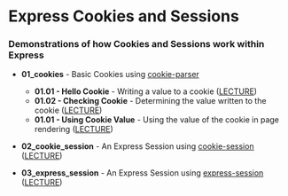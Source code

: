 # Express Cookies and Sessions

### Demonstrations of how Cookies and Sessions work within Express

- **01_cookies** - Basic Cookies using [cookie-parser](https://www.npmjs.com/package/cookie-parser)
	- **01.01 - Hello Cookie** - Writing a value to a cookie ([LECTURE](https://www.youtube.com/watch?v=0D_i8HCc88A))
	- **01.02 - Checking Cookie** - Determining the value written to the cookie ([LECTURE](https://www.youtube.com/watch?v=VmOxQqbaKCM))
	- **01.01 - Using Cookie Value** - Using the value of the cookie in page rendering ([LECTURE](https://www.youtube.com/watch?v=gEBAfjHGR1Y))

- **02_cookie_session** - An Express Session using [cookie-session](https://www.npmjs.com/package/cookie-session) ([LECTURE](https://www.youtube.com/watch?v=k4kRa8Cz_PI))

- **03_express_session** - An Express Session using [express-session](https://www.npmjs.com/package/express-session) ([LECTURE](https://www.youtube.com/watch?v=x4gRKmXoYJQ))




